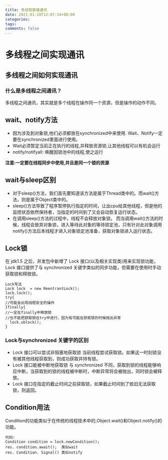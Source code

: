 ```yaml
---
title: 多线程直接通讯
date: 2021-01-28T12:07:14+08:00
categories:
tags:
comments: false
---
```


# 多线程之间实现通讯

## 多线程之间如何实现通讯

### 什么是多线程之间通讯？ 
   多线程之间通讯，其实就是多个线程在操作同一个资源，但是操作的动作不同。
 
## wait、notify方法

- 因为涉及到对象锁,他们必须都放在synchronized中来使用. Wait、Notify一定要在synchronized里面进行使用。
- Wait必须暂定当前正在执行的线程,并释放资源锁,让其他线程可以有机会运行
- notify/notifyall: 唤醒因锁池中的线程,使之运行

**注意:一定要在线程同步中使用,并且是同一个锁的资源**


## wait与sleep区别

- 对于sleep()方法，我们首先要知道该方法是属于Thread类中的。而wait()方法，则是属于Object类中的。
- sleep()方法导致了程序暂停执行指定的时间，让出cpu给其他线程，但是他的监控状态依然保持者，当指定的时间到了又会自动恢复运行状态。
- 在调用sleep()方法的过程中，线程不会释放对象锁。
而当调用wait()方法的时候，线程会放弃对象锁，进入等待此对象的等待锁定池，只有针对此对象调用notify()方法后本线程才进入对象锁定池准备，获取对象锁进入运行状态。


## Lock锁
在 jdk1.5 之后，并发包中新增了 Lock 接口(以及相关实现类)用来实现锁功能，Lock 接口提供了与 synchronized 关键字类似的同步功能，但需要在使用时手动获取锁和释放锁。

```
Lock写法
Lock lock  = new ReentrantLock();
lock.lock();
try{
//可能会出现线程安全的操作
}finally{
//一定在finally中释放锁
//也不能把获取锁在try中进行，因为有可能在获取锁的时候抛出异常
  lock.ublock();
}
```

### Lock与synchronized 关键字的区别
- Lock 接口可以尝试非阻塞地获取锁 当前线程尝试获取锁。如果这一时刻锁没有被其他线程获取到，则成功获取并持有锁。
- Lock 接口能被中断地获取锁 与 synchronized 不同，获取到锁的线程能够响应中断，当获取到的锁的线程被中断时，中断异常将会被抛出，同时锁会被释放。
- Lock 接口在指定的截止时间之前获取锁，如果截止时间到了依旧无法获取锁，则返回。

## Condition用法
 Condition的功能类似于在传统的线程技术中的,Object.wait()和Object.notify()的功能。
```
代码:
Condition condition = lock.newCondition();
res. condition.await();  类似wait
res. Condition. Signal() 类似notify
```